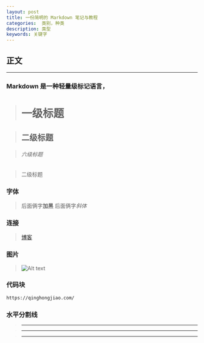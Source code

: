 ```yaml
---
layout: post
title: 一份简明的 Markdown 笔记与教程
categories:  类别，种类
description: 类型
keywords: 关键字
---
```


## 正文
---

### Markdown 是一种轻量级标记语言，  
> #  一级标题

> ## 二级标题

> ###### 六级标题

> 二级标题

### 字体
> 后面俩字**加黑**
> 后面俩字*斜体*

### 连接
> [博客](https://qinghongjiao.com/ "我的个人博客")  

### 图片
> ![Alt text](https://qinghongjiao.com/favicon.ico "favicon")

### 代码块

```html
https://qinghongjiao.com/

```

### 水平分割线

> ***

> -----

> - - -
